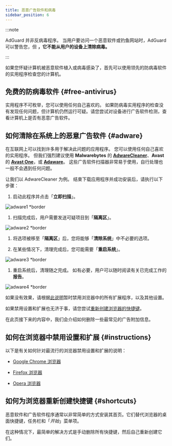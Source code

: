 ```yaml
---
title: 恶意广告软件和病毒
sidebar_position: 6
---
```


:::note

AdGuard 并非反病毒程序。 当用户要访问一个恶意软件或钓鱼网站时，AdGuard 可以警告您，但 **，它不能从用户的设备上清除病毒。**

:::

如果您怀疑计算机被恶意软件植入或病毒感染了，首先可以使用领先的防病毒软件的实用程序检查您的计算机。

## 免费的防病毒软件 {#free-antivirus}

实用程序不可枚举，您可以使用任何自己喜欢的。 如果防病毒实用程序的检查没有发现任何问题，但计算机仍然运行可疑。请您尝试对设备进行广告软件检测，查看计算机上是否有恶意广告软件。

## 如何清除在系统上的恶意广告软件 {#adware}

在互联网上可以找到许多用于解决此问题的应用程序。 您可以使用任何自己喜欢的实用程序。 但我们强烈建议使用 **Malwarebytes** 的 **[AdwareCleaner](https://www.malwarebytes.com/adwcleaner)**、**Avast** 的 **[Avast One](https://www.avast.com/c-adware-removal-tool)**，或 **[Adaware](https://www.adaware.com)**。 这些广告软件扫描器非常易于使用，自行处理也一般不会遇到任何问题。

让我们以 AdwareCleaner 为例。 结束下载应用程序并成功安装后，请执行以下步骤：

1. 启动此程序并点击「**立即扫描**」。

![adware1 *border](https://cdn.adtidy.org/content/Kb/ad_blocker/guides/adware1.png)

1. 扫描完成后，用户需要发送可疑项目到「**隔离区**」。

![adware2 *border](https://cdn.adtidy.org/content/Kb/ad_blocker/guides/adware2.png)

1. 将选项被移至「**隔离区**」后，您将能够「**清除系统**」中不必要的选项。

1. 在某些情况下，清理完成后，您可能需要「**重启系统**」。

![adware3 *border](https://cdn.adtidy.org/content/Kb/ad_blocker/guides/adware3.png)

1. 重启系统后，清理随之完成。 如有必要，用户可以随时阅读有关已完成工作的**报告**。

![adware4 *border](https://cdn.adtidy.org/content/Kb/ad_blocker/guides/adware3.png)

如果没有效果，请根据[此说明](#instructions)暂时禁用浏览器中的所有扩展程序，以及其他设置。

如果禁用设置和扩展也无济于事，请您尝试[重新创建浏览器的快捷键](#shortcuts)。

在此页接下来的内容中，我们会介绍如何删除一些最常见的广告附加信息。

## 如何在浏览器中禁用设置和扩展 {#instructions}

以下是有关如何针对最流行的浏览器禁用设置和扩展的说明：

- [Google Chrome 浏览器](https://support.google.com/chrome/answer/187443?hl=en)

- [Firefox 浏览器](https://support.mozilla.org/en-US/kb/disable-or-remove-add-ons)

- [Opera 浏览器](https://help.opera.com/en/latest/customization/#extensions)

## 如何为浏览器重新创建快捷键 {#shortcuts}

恶意软件和广告软件程序通常以非常简单的方式安装其首页。它们替代浏览器的桌面快捷键，任务栏和「*开始*」菜单项。

在这种情况下，最简单的解决方式是手动删除所有快捷键，然后自己重新创建它们。
